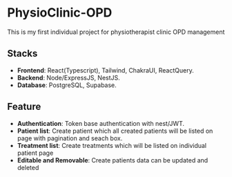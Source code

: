 # PhysioClinic-OPD 
This is my first individual project for physiotherapist clinic OPD management 

## Stacks
- **Frontend**: React(Typescript), Tailwind, ChakraUI, ReactQuery.
- **Backend**: Node/ExpressJS, NestJS.
- **Database**: PostgreSQL, Supabase.


## Feature
- **Authentication**: Token base authentication with nest/JWT.
- **Patient list**: Create patient which all created patients will be listed on page with pagination and seach box.
- **Treatment list**: Create treatments which will be listed on individual patient page
- **Editable and Removable**: Create patients data can be updated and deleted

